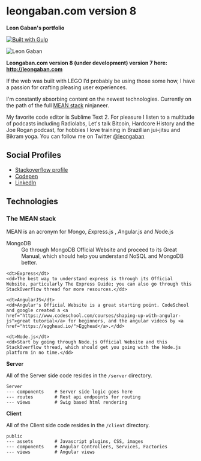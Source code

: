 leongaban.com version 8
================
<strong>Leon Gaban's portfolio</strong>

[![Built with Gulp](https://raw.githubusercontent.com/gulpjs/gulp/e2dd2b6c66409f59082c24585c6989244793d132/built-with-gulp.png)](http://gulpjs.com/)

![Leon Gaban](https://raw.github.com/leongaban/leongaban-com/master/leongaban.png)

<strong>Leongaban.com version 8 (under development) version 7 here: http://leongaban.com</strong>

<p>If the web was built with LEGO I’d probably be using those some how, I have a passion for crafting pleasing user experiences.</p>

<p>I'm constantly absorbing content on the newest technologies. Currently on the path of the full <a href="http://mean.io/">MEAN stack</a> ninjaneer.</p>

<p>My favorite code editor is Sublime Text 2. For pleasure I listen to a multitude of podcasts including Radiolabs, Let's talk Bitcoin, Hardcore History and the Joe Rogan podcast, for hobbies I love training in Brazillian jui-jitsu and Bikram yoga. You can follow me on Twitter <a href="https://twitter.com/leongaban">@leongaban</a></p>

## Social Profiles
<ul>
    <li>
        <a href="http://stackoverflow.com/users/168738/leon-gaban">Stackoverflow profile</a>    
    </li>
    <li>
        <a href="http://codepen.io/leongaban/">Codepen</a>
    </li>
    <li>
        <a href="https://www.linkedin.com/in/leongaban">LinkedIn</a>   
    </li>
</ul>


## Technologies

### The MEAN stack

MEAN is an acronym for *M*ongo, *E*xpress.js , *A*ngular.js and *N*ode.js

<dl class="dl-horizontal">
    <dt>MongoDB</dt>
    <dd>Go through MongoDB Official Website and proceed to its Great Manual, which should help you understand NoSQL and MongoDB better.</dd>

    <dt>Express</dt>
    <dd>The best way to understand express is through its Official Website, particularly The Express Guide; you can also go through this StackOverflow thread for more resources.</dd>

    <dt>AngularJS</dt>
    <dd>Angular's Official Website is a great starting point. CodeSchool and google created a <a href="https://www.codeschool.com/courses/shaping-up-with-angular-js">great tutorial</a> for beginners, and the angular videos by <a href="https://egghead.io/">Egghead</a>.</dd>

    <dt>Node.js</dt>
    <dd>Start by going through Node.js Official Website and this StackOverflow thread, which should get you going with the Node.js platform in no time.</dd>
</dl>


**Server**

All of the Server side code resides in the `/server` directory.

    Server
    --- components    # Server side logic goes here
    --- routes        # Rest api endpoints for routing
    --- views         # Swig based html rendering

**Client**

All of the Client side code resides in the `/client` directory.

    public            
    --- assets        # Javascript plugins, CSS, images
    --- components    # Angular Controllers, Services, Factories
    --- views         # Angular views
